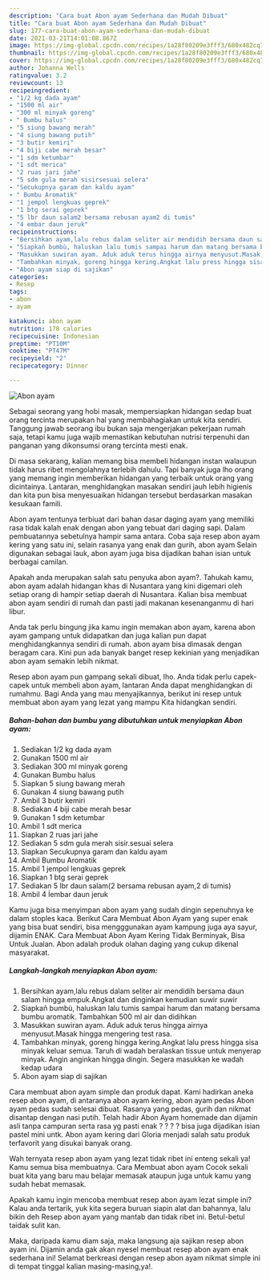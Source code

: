 ```yaml
---
description: "Cara buat Abon ayam Sederhana dan Mudah Dibuat"
title: "Cara buat Abon ayam Sederhana dan Mudah Dibuat"
slug: 177-cara-buat-abon-ayam-sederhana-dan-mudah-dibuat
date: 2021-03-21T14:01:08.867Z
image: https://img-global.cpcdn.com/recipes/1a28f80209e3fff3/680x482cq70/abon-ayam-foto-resep-utama.jpg
thumbnail: https://img-global.cpcdn.com/recipes/1a28f80209e3fff3/680x482cq70/abon-ayam-foto-resep-utama.jpg
cover: https://img-global.cpcdn.com/recipes/1a28f80209e3fff3/680x482cq70/abon-ayam-foto-resep-utama.jpg
author: Johanna Wells
ratingvalue: 3.2
reviewcount: 13
recipeingredient:
- "1/2 kg dada ayam"
- "1500 ml air"
- "300 ml minyak goreng"
- " Bumbu halus"
- "5 siung bawang merah"
- "4 siung bawang putih"
- "3 butir kemiri"
- "4 biji cabe merah besar"
- "1 sdm ketumbar"
- "1 sdt merica"
- "2 ruas jari jahe"
- "5 sdm gula merah sisirsesuai selera"
- "Secukupnya garam dan kaldu ayam"
- " Bumbu Aromatik"
- "1 jempol lengkuas geprek"
- "1 btg serai geprek"
- "5 lbr daun salam2 bersama rebusan ayam2 di tumis"
- "4 embar daun jeruk"
recipeinstructions:
- "Bersihkan ayam,lalu rebus dalam seliter air mendidih bersama daun salam hingga empuk.Angkat dan dinginkan kemudian suwir suwir"
- "Siapkañ bumbù, haluskan lalu tumis sampai harum dan matang bersama bumbu aromatik. Tambahkan 500 ml air dan didihkan"
- "Masukkan suwiran ayam. Aduk aduk terus hingga airnya menyusut.Masak hingga mengering test rasa."
- "Tambahkan minyak, goreng hingga kering.Angkat lalu press hingga sisa minyak keluar semua. Taruh di wadah beralaskan tissue untuk menyerap minyak. Angin anginkan hingga dingin. Segera masukkan ke wadah kedap udara"
- "Abon ayam siap di sajikan"
categories:
- Resep
tags:
- abon
- ayam

katakunci: abon ayam 
nutrition: 178 calories
recipecuisine: Indonesian
preptime: "PT10M"
cooktime: "PT47M"
recipeyield: "2"
recipecategory: Dinner

---
```



![Abon ayam](https://img-global.cpcdn.com/recipes/1a28f80209e3fff3/680x482cq70/abon-ayam-foto-resep-utama.jpg)

Sebagai seorang yang hobi masak, mempersiapkan hidangan sedap buat orang tercinta merupakan hal yang membahagiakan untuk kita sendiri. Tanggung jawab seorang ibu bukan saja mengerjakan pekerjaan rumah saja, tetapi kamu juga wajib memastikan kebutuhan nutrisi terpenuhi dan panganan yang dikonsumsi orang tercinta mesti enak.

Di masa  sekarang, kalian memang bisa membeli hidangan instan walaupun tidak harus ribet mengolahnya terlebih dahulu. Tapi banyak juga lho orang yang memang ingin memberikan hidangan yang terbaik untuk orang yang dicintainya. Lantaran, menghidangkan masakan sendiri jauh lebih higienis dan kita pun bisa menyesuaikan hidangan tersebut berdasarkan masakan kesukaan famili. 

Abon ayam tentunya terbiuat dari bahan dasar daging ayam yang memiliki rasa tidak kalah enak dengan abon yang tebuat dari daging sapi. Dalam pembuatannya sebetulnya hampir sama antara. Coba saja resep abon ayam kering yang satu ini, selain rasanya yang enak dan gurih, abon ayam Selain digunakan sebagai lauk, abon ayam juga bisa dijadikan bahan isian untuk berbagai camilan.

Apakah anda merupakan salah satu penyuka abon ayam?. Tahukah kamu, abon ayam adalah hidangan khas di Nusantara yang kini digemari oleh setiap orang di hampir setiap daerah di Nusantara. Kalian bisa membuat abon ayam sendiri di rumah dan pasti jadi makanan kesenanganmu di hari libur.

Anda tak perlu bingung jika kamu ingin memakan abon ayam, karena abon ayam gampang untuk didapatkan dan juga kalian pun dapat menghidangkannya sendiri di rumah. abon ayam bisa dimasak dengan beragam cara. Kini pun ada banyak banget resep kekinian yang menjadikan abon ayam semakin lebih nikmat.

Resep abon ayam pun gampang sekali dibuat, lho. Anda tidak perlu capek-capek untuk membeli abon ayam, lantaran Anda dapat menghidangkan di rumahmu. Bagi Anda yang mau menyajikannya, berikut ini resep untuk membuat abon ayam yang lezat yang mampu Kita hidangkan sendiri.

<!--inarticleads1-->

##### Bahan-bahan dan bumbu yang dibutuhkan untuk menyiapkan Abon ayam:

1. Sediakan 1/2 kg dada ayam
1. Gunakan 1500 ml air
1. Sediakan 300 ml minyak goreng
1. Gunakan  Bumbu halus
1. Siapkan 5 siung bawang merah
1. Gunakan 4 siung bawang putih
1. Ambil 3 butir kemiri
1. Sediakan 4 biji cabe merah besar
1. Gunakan 1 sdm ketumbar
1. Ambil 1 sdt merica
1. Siapkan 2 ruas jari jahe
1. Sediakan 5 sdm gula merah sisir.sesuai selera
1. Siapkan Secukupnya garam dan kaldu ayam
1. Ambil  Bumbu Aromatik
1. Ambil 1 jempol lengkuas geprek
1. Siapkan 1 btg serai geprek
1. Sediakan 5 lbr daun salam(2 bersama rebusan ayam,2 di tumis)
1. Ambil 4 ĺembar daun jeruk


Kamu juga bisa menyimpan abon ayam yang sudah dingin sepenuhnya ke dalam stoples kaca. Berikut Cara Membuat Abon Ayam yang super enak yang bisa buat sendiri, bisa mengggunakan ayam kampung juga aya sayur, dijamin ENAK. Cara Membuat Abon Ayam Kering Tidak Berminyak, Bisa Untuk Jualan. Abon adalah produk olahan daging yang cukup dikenal masyarakat. 

<!--inarticleads2-->

##### Langkah-langkah menyiapkan Abon ayam:

1. Bersihkan ayam,lalu rebus dalam seliter air mendidih bersama daun salam hingga empuk.Angkat dan dinginkan kemudian suwir suwir
1. Siapkañ bumbù, haluskan lalu tumis sampai harum dan matang bersama bumbu aromatik. Tambahkan 500 ml air dan didihkan
1. Masukkan suwiran ayam. Aduk aduk terus hingga airnya menyusut.Masak hingga mengering test rasa.
1. Tambahkan minyak, goreng hingga kering.Angkat lalu press hingga sisa minyak keluar semua. Taruh di wadah beralaskan tissue untuk menyerap minyak. Angin anginkan hingga dingin. Segera masukkan ke wadah kedap udara
1. Abon ayam siap di sajikan


Cara membuat abon ayam simple dan produk dapat. Kami hadirkan aneka resep abon ayam, di antaranya abon ayam kering, abon ayam pedas Abon ayam pedas sudah selesai dibuat. Rasanya yang pedas, gurih dan nikmat disantap dengan nasi putih. Telah hadir Abon Ayam homemade dan dijamin asli tanpa campuran serta rasa yg pasti enak ? ? ? ? bisa juga dijadikan isian pastel mini untk. Abon ayam kering dari Gloria menjadi salah satu produk terfavorit yang disukai banyak orang. 

Wah ternyata resep abon ayam yang lezat tidak ribet ini enteng sekali ya! Kamu semua bisa membuatnya. Cara Membuat abon ayam Cocok sekali buat kita yang baru mau belajar memasak ataupun juga untuk kamu yang sudah hebat memasak.

Apakah kamu ingin mencoba membuat resep abon ayam lezat simple ini? Kalau anda tertarik, yuk kita segera buruan siapin alat dan bahannya, lalu bikin deh Resep abon ayam yang mantab dan tidak ribet ini. Betul-betul taidak sulit kan. 

Maka, daripada kamu diam saja, maka langsung aja sajikan resep abon ayam ini. Dijamin anda gak akan nyesel membuat resep abon ayam enak sederhana ini! Selamat berkreasi dengan resep abon ayam nikmat simple ini di tempat tinggal kalian masing-masing,ya!.


